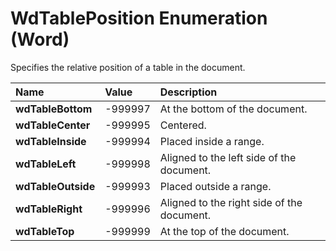 
# WdTablePosition Enumeration (Word)

Specifies the relative position of a table in the document.



|**Name**|**Value**|**Description**|
|:-----|:-----|:-----|
|**wdTableBottom**|-999997|At the bottom of the document.|
|**wdTableCenter**|-999995|Centered.|
|**wdTableInside**|-999994|Placed inside a range.|
|**wdTableLeft**|-999998|Aligned to the left side of the document.|
|**wdTableOutside**|-999993|Placed outside a range.|
|**wdTableRight**|-999996|Aligned to the right side of the document.|
|**wdTableTop**|-999999|At the top of the document.|
